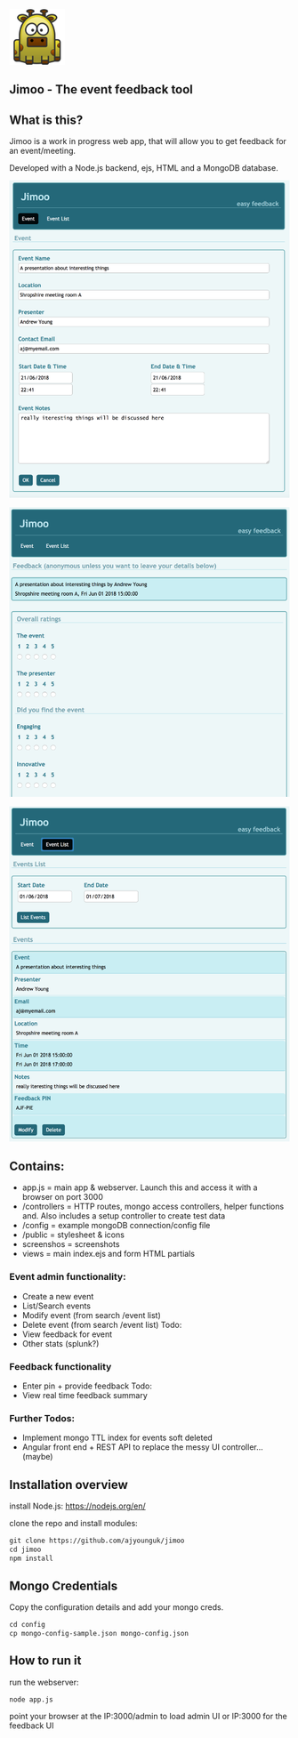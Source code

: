<img src="https://github.com/ajyounguk/jimoo/blob/master/public/jimoo.png" width="100" height="100">

## Jimoo - The event feedback tool

## What is this?
Jimoo is a work in progress web app, that will allow you to get feedback for an event/meeting. 

Developed with a Node.js backend, ejs, HTML and a MongoDB database.

![Create Event](/screenshots/createevent.png?raw=true)

![Feedback](/screenshots/feedback.png?raw=true)

![List Events](/screenshots/listevents.png?raw=true)

## Contains:
- app.js = main app & webserver. Launch this and access it with a browser on port 3000
- /controllers = HTTP routes, mongo access controllers, helper functions and. Also includes a setup controller to create test data
- /config = example mongoDB connection/config file
- /public = stylesheet & icons
- screenshos = screenshots
- views = main index.ejs and form HTML partials

### Event admin functionality:
- Create a new event
- List/Search events
- Modify event (from search /event list)
- Delete event (from search /event list)
Todo:
- View feedback for event
- Other stats (splunk?)

### Feedback functionality
- Enter pin + provide feedback
Todo:
- View real time feedback summary

### Further Todos:
- Implement mongo TTL index for events soft deleted
- Angular front end + REST API to replace the messy UI controller... (maybe)


## Installation overview
install Node.js: https://nodejs.org/en/


clone the repo and install modules:

```
git clone https://github.com/ajyounguk/jimoo
cd jimoo
npm install
```

## Mongo Credentials
Copy the configuration details and add your mongo creds.
```
cd config
cp mongo-config-sample.json mongo-config.json
```


## How to run it
run the webserver:

```
node app.js
```

point your browser at the IP:3000/admin to load admin UI or IP:3000 for the feedback UI



